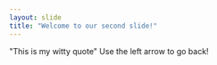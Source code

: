 ```yaml
---
layout: slide
title: "Welcome to our second slide!"
---
```

"This is my witty quote"
Use the left arrow to go back!
